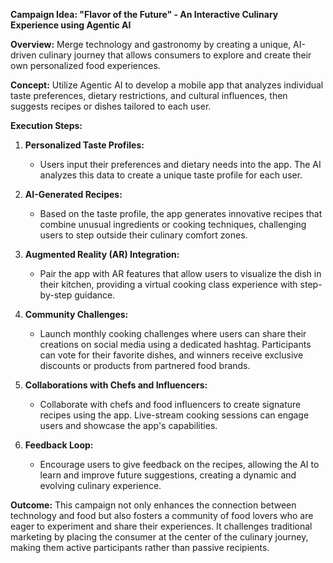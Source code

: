 **Campaign Idea: "Flavor of the Future" - An Interactive Culinary Experience using Agentic AI**

**Overview:**
Merge technology and gastronomy by creating a unique, AI-driven culinary journey that allows consumers to explore and create their own personalized food experiences.

**Concept:**
Utilize Agentic AI to develop a mobile app that analyzes individual taste preferences, dietary restrictions, and cultural influences, then suggests recipes or dishes tailored to each user. 

**Execution Steps:**

1. **Personalized Taste Profiles:**
   - Users input their preferences and dietary needs into the app. The AI analyzes this data to create a unique taste profile for each user.

2. **AI-Generated Recipes:**
   - Based on the taste profile, the app generates innovative recipes that combine unusual ingredients or cooking techniques, challenging users to step outside their culinary comfort zones.

3. **Augmented Reality (AR) Integration:**
   - Pair the app with AR features that allow users to visualize the dish in their kitchen, providing a virtual cooking class experience with step-by-step guidance.

4. **Community Challenges:**
   - Launch monthly cooking challenges where users can share their creations on social media using a dedicated hashtag. Participants can vote for their favorite dishes, and winners receive exclusive discounts or products from partnered food brands.

5. **Collaborations with Chefs and Influencers:**
   - Collaborate with chefs and food influencers to create signature recipes using the app. Live-stream cooking sessions can engage users and showcase the app's capabilities.

6. **Feedback Loop:**
   - Encourage users to give feedback on the recipes, allowing the AI to learn and improve future suggestions, creating a dynamic and evolving culinary experience.

**Outcome:**
This campaign not only enhances the connection between technology and food but also fosters a community of food lovers who are eager to experiment and share their experiences. It challenges traditional marketing by placing the consumer at the center of the culinary journey, making them active participants rather than passive recipients.